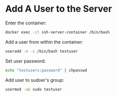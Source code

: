 # Add A User to the Server

Enter the container:

```Bash
docker exec -it ssh-server-container /bin/bash
```

Add a user from within the container:

```Bash
useradd -m -s /bin/bash testuser
```

Set user password:

```Bash
echo "testusers:password" | chpasswd
```

Add user to sudoer's group:

```Bash
usermod -aG sudo testuser
```

